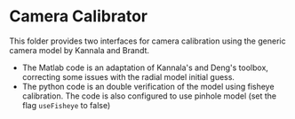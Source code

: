 # Camera Calibrator

This folder provides two interfaces for camera calibration using the generic camera model by Kannala and Brandt.

- The Matlab code is an adaptation of Kannala's and Deng's toolbox, correcting some issues with the radial model initial guess.
- The python code is an double verification of the model using fisheye calibration. The code is also configured to use pinhole model (set the flag `useFisheye` to false)
